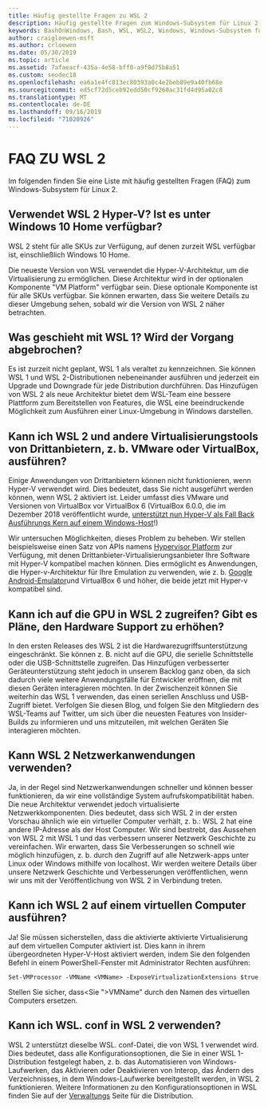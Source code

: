 ```yaml
---
title: Häufig gestellte Fragen zu WSL 2
description: Häufig gestellte Fragen zum Windows-Subsystem für Linux 2
keywords: BashOnWindows, Bash, WSL, WSL2, Windows, Windows-Subsystem für Linux, Windows-Subsystem, Ubuntu, Debian, Suse, Windows 10, Installation, installieren
author: craigloewen-msft
ms.author: crloewen
ms.date: 05/30/2019
ms.topic: article
ms.assetid: 7afaeacf-435a-4e58-bff0-a9f0d75b8a51
ms.custom: seodec18
ms.openlocfilehash: ea6a1e4fc813ec80393a0c4e2beb89e9a40fb68e
ms.sourcegitcommit: ed5cf72d5ceb92edd50cf9260ac31fd4d95a02c8
ms.translationtype: MT
ms.contentlocale: de-DE
ms.lasthandoff: 09/16/2019
ms.locfileid: "71020926"
---
```

# <a name="wsl-2-faq"></a>FAQ ZU WSL 2

Im folgenden finden Sie eine Liste mit häufig gestellten Fragen (FAQ) zum Windows-Subsystem für Linux 2.

## <a name="does-wsl-2-use-hyper-v-will-it-be-available-on-windows-10-home"></a>Verwendet WSL 2 Hyper-V? Ist es unter Windows 10 Home verfügbar?

WSL 2 steht für alle SKUs zur Verfügung, auf denen zurzeit WSL verfügbar ist, einschließlich Windows 10 Home.

Die neueste Version von WSL verwendet die Hyper-V-Architektur, um die Virtualisierung zu ermöglichen. Diese Architektur wird in der optionalen Komponente "VM Platform" verfügbar sein. Diese optionale Komponente ist für alle SKUs verfügbar. Sie können erwarten, dass Sie weitere Details zu dieser Umgebung sehen, sobald wir die Version von WSL 2 näher betrachten.

## <a name="what-will-happen-to-wsl-1-will-it-be-abandoned"></a>Was geschieht mit WSL 1? Wird der Vorgang abgebrochen?

Es ist zurzeit nicht geplant, WSL 1 als veraltet zu kennzeichnen. Sie können WSL 1 und WSL 2-Distributionen nebeneinander ausführen und jederzeit ein Upgrade und Downgrade für jede Distribution durchführen. Das Hinzufügen von WSL 2 als neue Architektur bietet dem WSL-Team eine bessere Plattform zum Bereitstellen von Features, die WSL eine beeindruckende Möglichkeit zum Ausführen einer Linux-Umgebung in Windows darstellen.

## <a name="will-i-be-able-to-run-wsl-2-and-other-3rd-party-virtualization-tools-such-as-vmware-or-virtualbox"></a>Kann ich WSL 2 und andere Virtualisierungstools von Drittanbietern, z. b. VMware oder VirtualBox, ausführen?

Einige Anwendungen von Drittanbietern können nicht funktionieren, wenn Hyper-V verwendet wird. Dies bedeutet, dass Sie nicht ausgeführt werden können, wenn WSL 2 aktiviert ist. Leider umfasst dies VMware und Versionen von VirtualBox vor VirtualBox 6 (VirtualBox 6.0.0, die im Dezember 2018 veröffentlicht wurde, [unterstützt nun Hyper-V als Fall Back Ausführungs Kern auf einem Windows-Host][1]!)

Wir untersuchen Möglichkeiten, dieses Problem zu beheben. Wir stellen beispielsweise einen Satz von APIs namens [Hypervisor Platform][2] zur Verfügung, mit denen Drittanbieter-Virtualisierungsanbieter Ihre Software mit Hyper-V kompatibel machen können. Dies ermöglicht es Anwendungen, die Hyper-v-Architektur für Ihre Emulation zu verwenden, wie z. b. [Google Android-Emulator][3]und VirtualBox 6 und höher, die beide jetzt mit Hyper-v kompatibel sind.

## <a name="can-i-access-the-gpu-in-wsl-2-are-there-plans-to-increase-hardware-support"></a>Kann ich auf die GPU in WSL 2 zugreifen? Gibt es Pläne, den Hardware Support zu erhöhen?

In den ersten Releases des WSL 2 ist die Hardwarezugriffsunterstützung eingeschränkt. Sie können z. B. nicht auf die GPU, die serielle Schnittstelle oder die USB-Schnittstelle zugreifen. Das Hinzufügen verbesserter Geräteunterstützung steht jedoch in unserem Backlog ganz oben, da sich dadurch viele weitere Anwendungsfälle für Entwickler eröffnen, die mit diesen Geräten interagieren möchten. In der Zwischenzeit können Sie weiterhin das WSL 1 verwenden, das einen seriellen Anschluss und USB-Zugriff bietet. Verfolgen Sie diesen Blog, und folgen Sie den Mitgliedern des WSL-Teams auf Twitter, um sich über die neuesten Features von Insider-Builds zu informieren und uns mitzuteilen, mit welchen Geräten Sie interagieren möchten.

## <a name="will-wsl-2-be-able-to-use-networking-applications"></a>Kann WSL 2 Netzwerkanwendungen verwenden?

Ja, in der Regel sind Netzwerkanwendungen schneller und können besser funktionieren, da wir eine vollständige System aufrufskompatibilität haben. Die neue Architektur verwendet jedoch virtualisierte Netzwerkkomponenten. Dies bedeutet, dass sich WSL 2 in der ersten Vorschau ähnlich wie ein virtueller Computer verhält, z. b.: WSL 2 hat eine andere IP-Adresse als der Host Computer. Wir sind bestrebt, das Aussehen von WSL 2 mit WSL 1 und das verbessern unserer Netzwerk Geschichte zu vereinfachen. Wir erwarten, dass Sie Verbesserungen so schnell wie möglich hinzufügen, z. b. durch den Zugriff auf alle Netzwerk-apps unter Linux oder Windows mithilfe von localhost. Wir werden weitere Details über unsere Netzwerk Geschichte und Verbesserungen veröffentlichen, wenn wir uns mit der Veröffentlichung von WSL 2 in Verbindung treten.

## <a name="can-i-run-wsl-2-in-a-virtual-machine"></a>Kann ich WSL 2 auf einem virtuellen Computer ausführen?

Ja! Sie müssen sicherstellen, dass die aktivierte aktivierte Virtualisierung auf dem virtuellen Computer aktiviert ist. Dies kann in ihrem übergeordneten Hyper-V-Host aktiviert werden, indem Sie den folgenden Befehl in einem PowerShell-Fenster mit Administrator Rechten ausführen:

`Set-VMProcessor -VMName <VMName> -ExposeVirtualizationExtensions $true`

Stellen Sie sicher, dass&lt;Sie "&gt;VMName" durch den Namen des virtuellen Computers ersetzen.

## <a name="can-i-use-wslconf-in-wsl-2"></a>Kann ich WSL. conf in WSL 2 verwenden?

WSL 2 unterstützt dieselbe WSL. conf-Datei, die von WSL 1 verwendet wird. Dies bedeutet, dass alle Konfigurationsoptionen, die Sie in einer WSL 1-Distribution festgelegt haben, z. b. das Automatisieren von Windows-Laufwerken, das Aktivieren oder Deaktivieren von Interop, das Ändern des Verzeichnisses, in dem Windows-Laufwerke bereitgestellt werden, in WSL 2 funktionieren. Weitere Informationen zu den Konfigurationsoptionen in WSL finden Sie auf der [Verwaltungs](./wsl-config.md) Seite für die Distribution. 

 [1]: https://www.virtualbox.org/wiki/Changelog-6.0
 [2]: https://docs.microsoft.com/en-us/virtualization/api/
 [3]: https://devblogs.microsoft.com/visualstudio/hyper-v-android-emulator-support/
